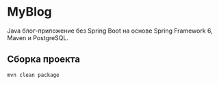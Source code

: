 # MyBlog

Java блог-приложение без Spring Boot на основе Spring Framework 6, Maven и PostgreSQL.

## Сборка проекта

```bash
mvn clean package
